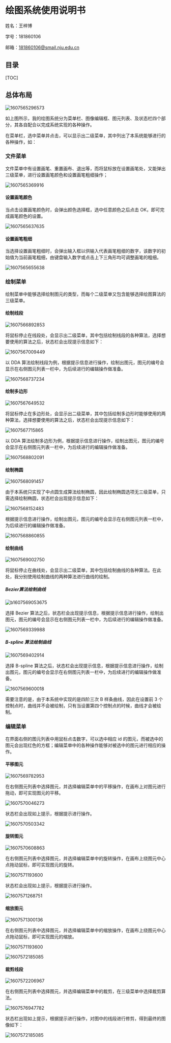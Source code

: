 













# 绘图系统使用说明书

姓名：王梓博

学号：181860106

邮箱：[181860106@smail.nju.edu.cn]()













## 目录

[TOC]



## 总体布局

![1607565296573](picture/1607565296573.png)

如上图所示，我的绘图系统分为菜单栏、图像编辑框、图元列表、及状态栏四个部分，其各自配合以完成系统实现的各种操作。

在菜单栏，选中菜单并点击，可以显示出二级菜单，其中列出了本系统能够进行的各种操作，如：



### 文件菜单

文件菜单中有设置画笔、重置画布、退出等，而将鼠标放在设置画笔处，又能弹出三级菜单，进行设置画笔颜色和设置画笔粗细操作；

![1607565369916](picture/1607565369916.png)



#### 设置画笔颜色

当点击设置画笔颜色时，会弹出颜色选择框，选中任意颜色之后点击 OK，即可完成画笔颜色的设置。

![1607565637635](picture/1607565637635.png)



#### 设置画笔粗细

当选择设置画笔粗细时，会弹出输入框以供输入代表画笔粗细的数字，该数字的初始值为当前画笔粗细，由键盘输入数字或点击上下三角形均可调整画笔的粗细。

![1607565655638](picture/1607565655638.png)





### 绘制菜单

绘制菜单中能够选择绘制图元的类型，而每个二级菜单又包含能够选择绘图算法的三级菜单。



#### 绘制线段

![1607566892853](picture/1607566892853.png)

将鼠标停止在线段处，会显示出二级菜单，其中包括绘制线段的各种算法，选择想要使用的算法之后，状态栏会出现提示信息如下：

![1607567009449](picture/1607567009449.png)

以 DDA 算法绘制线段为例，根据提示信息进行操作，绘制出图元，图元的编号会显示在右侧图元列表一栏中，为后续进行的编辑操作做准备。

![1607568737234](picture/1607568737234.png)



#### 绘制多边形

![1607567649532](picture/1607567649532.png)

将鼠标停止在多边形处，会显示出二级菜单，其中包括绘制多边形时能够使用的两种算法，选择想要使用的算法之后，状态栏会出现提示信息如下：

![1607567715865](picture/1607567715865.png)

以 DDA 算法绘制多边形为例，根据提示信息进行操作，绘制出图元，图元的编号会显示在右侧图元列表一栏中，为后续进行的编辑操作做准备。

![1607568802091](picture/1607568802091.png)



#### 绘制椭圆

![1607568091457](picture/1607568091457.png)

由于本系统只实现了中点圆生成算法绘制椭圆，因此绘制椭圆选项无三级菜单，只需选择绘制椭圆，状态栏会出现提示信息如下：

![1607568152483](picture/1607568152483.png)

根据提示信息进行操作，绘制出图元，图元的编号会显示在右侧图元列表一栏中，为后续进行的编辑操作做准备。

![1607568860855](picture/1607568860855.png)



#### 绘制曲线

![1607569002750](picture/1607569002750.png)

将鼠标停止在曲线处，会显示出二级菜单，其中包括绘制曲线的各种算法。在此处，我分别使用绘制曲线的两种算法进行曲线的绘制。



##### Bezier算法绘制曲线

![b1607569053675](picture/1607569053675.png)

选择 Bezier 算法之后，状态栏会出现提示信息，根据提示信息进行操作，绘制出图元，图元的编号会显示在右侧图元列表一栏中，为后续进行的编辑操作做准备。

![1607569339988](picture/1607569339988.png)



##### B-spline 算法绘制曲线

![1607569402914](picture/1607569402914.png)

选择 B-spline 算法之后，状态栏会出现提示信息，根据提示信息进行操作，绘制出图元，图元的编号会显示在右侧图元列表一栏中，为后续进行的编辑操作做准备。

![1607569600018](picture/1607569600018.png)

需要注意的是，由于本系统中实现的是四阶三次 B 样条曲线，因此在设置前 3 个控制点时，曲线并不会被绘制，只有当设置第四个控制点的时候，曲线才会被绘制。



### 编辑菜单

在界面右侧的图元列表中用鼠标点击数字，可以选中相应 id 的图元，而被选中的图元会出现红色的方框；编辑菜单中的各种操作能够对被选中的图元进行相应的操作。

#### 平移图元

![1607569782953](picture/1607569782953.png)

在右侧图元列表中选择图元，并选择编辑菜单中的平移操作，在画布上对图元进行拖动，即可实现图元的平移。

![1607570046273](picture/1607570046273.png)

状态栏会出现如上提示，根据提示进行操作。

![1607570503342](picture/1607570503342.png)



#### 旋转图元

![1607570608863](picture/1607570608863.png)

在右侧图元列表中选择图元，并选择编辑菜单中的旋转操作，在画布上绕图元中心点拖动鼠标，即可实现图元的旋转。

![1607571193600](picture/1607571193600.png)

状态栏会出现如上提示，根据提示进行操作。

![1607571268751](picture/1607571268751.png)



#### 缩放图元

![1607571300136](picture/1607571300136.png)

在右侧图元列表中选择图元，并选择编辑菜单中的缩放操作，在画布上绕图元中心点拖动鼠标，即可实现图元的缩放。

![1607571193600](picture/1607571193600.png)

![1607572185085](picture/1607572185085.png)



#### 裁剪线段

![1607572206967](picture/1607572206967.png)

在右侧图元列表中选择图元，并选择编辑菜单中的裁剪，在三级菜单中选择裁剪算法。

![1607576947782](picture/1607576947782.png)

状态栏出现如上提示，根据提示进行操作，对图中的线段进行修剪，得到最终的图像如下：

![1607572185085](picture/1607572185085.png)

